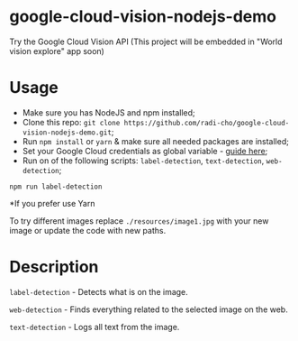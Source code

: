 # google-cloud-vision-nodejs-demo

Try the Google Cloud Vision API (This project will be embedded in "World vision explore" app soon)

# Usage

* Make sure you has NodeJS and npm installed;
* Clone this repo: `git clone https://github.com/radi-cho/google-cloud-vision-nodejs-demo.git`;
* Run `npm install` or `yarn` & make sure all needed packages are installed;
* Set your Google Cloud credentials as global variable - [guide here](https://cloud.google.com/vision/docs/libraries);
* Run on of the following scripts: `label-detection`, `text-detection`, `web-detection`;

```
npm run label-detection
```

\*If you prefer use Yarn

To try different images replace `./resources/image1.jpg` with your new image or update the code with new paths.

# Description

`label-detection` - Detects what is on the image.

`web-detection` - Finds everything related to the selected image on the web.

`text-detection` - Logs all text from the image.
